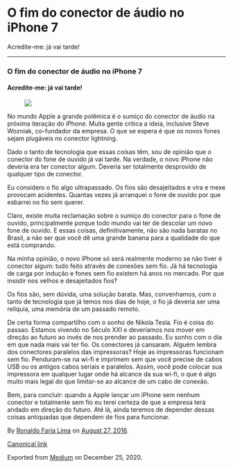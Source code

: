 O fim do conector de áudio no iPhone 7
======================================

Acredite-me: já vai tarde!

------------------------------------------------------------------------

### O fim do conector de áudio no iPhone 7

#### Acredite-me: já vai tarde!

<figure>
<img src="https://cdn-images-1.medium.com/max/800/1*hA4hSC8PTyDgziMMZp1frQ.jpeg" class="graf-image" />
</figure>No mundo Apple a grande polêmica é o sumiço do conector de
áudio na próxima iteração do iPhone. Muita gente critica a ideia,
inclusive Steve Wozniak, co-fundador da empresa. O que se espera é que
os novos fones sejam plugáveis no conector lightning.

Dado o tanto de tecnologia que essas coisas têm, sou de opinião que o
conector do fone de ouvido já vai tarde. Na verdade, o novo iPhone não
deveria era ter conector algum. Deveria ser totalmente desprovido de
qualquer tipo de conector.

Eu considero o fio algo ultrapassado. Os fios são desajeitados e vira e
mexe provocam acidentes. Quantas vezes já arranquei o fone de ouvido por
que esbarrei no fio sem querer.

Claro, existe muita reclamação sobre o sumiço do conector para o fone de
ouvido, principalmente porque todo mundo vai ter de descolar um novo
fone de ouvido. E essas coisas, definitivamente, não são nada baratas no
Brasil, a não ser que você dê uma grande banana para a qualidade do que
está comprando.

Na minha opinião, o novo iPhone só será realmente moderno se não tiver é
conector algum: tudo feito através de conexões sem fio. Já há tecnologia
de carga por indução e fones sem fio existem há anos no mercado. Por que
insistir nos velhos e desajeitados fios?

Os fios são, sem dúvida, uma solução barata. Mas, convenhamos, com o
tanto de tecnologia que já temos nos dias de hoje, o fio já deveria ser
uma relíquia, uma memória de um passado remoto.

De certa forma compartilho com o sonho de Nikola Tesla. Fio é coisa do
passao. Estamos vivendo no Século XXI e deveríamos nos mover em direção
ao futuro ao invés de nos prender ao passado. Eu sonho com o dia em que
nada mais vai ter fio. Os conectores já cansaram. Alguém lembra dos
conectores paralelos das impressoras? Hoje as impressoras funcionam sem
fio. Penduram-se na wi-fi e imprimem sem que você precise de cabos USB
ou os antigos cabos seriais e paralelos. Assim, você pode colocar sua
impressora em qualquer lugar onde há alcance da sua wi-fi, o que é algo
muito mais legal do que limitar-se ao alcance de um cabo de conexão.

Bem, para concluir: quando a Apple lançar um iPhone sem nenhum conector
e totalmente sem fio eu terei certeza de que a empresa terá andado em
direção do futuro. Até lá, ainda teremos de depender dessas coisas
antiquadas que dependem de fios para funcionar.

By
<a href="https://medium.com/@ronaldolima" class="p-author h-card">Ronaldo Faria Lima</a>
on [August 27, 2016](https://medium.com/p/704176b677a7).

<a href="https://medium.com/@ronaldolima/o-fim-do-conector-de-%C3%A1udio-no-iphone-7-704176b677a7" class="p-canonical">Canonical link</a>

Exported from [Medium](https://medium.com) on December 25, 2020.
